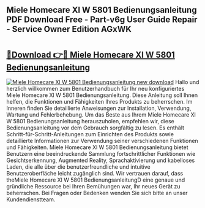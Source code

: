 ## Miele Homecare Xl W 5801 Bedienungsanleitung PDF Download Free - Part-v6g User Guide Repair - Service Owner Edition AGxWK

# <h2><a href="http://df44gyp.blite.top/?on=Miele+Homecare+Xl+W+5801+Bedienungsanleitung">🔗Download 👉🔴 Miele Homecare Xl W 5801 Bedienungsanleitung</a></h2>

[![Miele Homecare Xl W 5801 Bedienungsanleitung new download](https://i.imgur.com/lujVjoI.png)](http://df44gyp.blite.top/?on=Miele+Homecare+Xl+W+5801+Bedienungsanleitung)
Hallo und herzlich willkommen zum Benutzerhandbuch für Ihr neu konfiguriertes Miele Homecare Xl W 5801 Bedienungsanleitung. Diese Anleitung soll Ihnen helfen, die Funktionen und Fähigkeiten Ihres Produkts zu beherrschen. Im Inneren finden Sie detaillierte Anweisungen zur Installation, Verwendung, Wartung und Fehlerbehebung. Um das Beste aus Ihrem Miele Homecare Xl W 5801 Bedienungsanleitung herauszuholen, empfehlen wir, diese Bedienungsanleitung vor dem Gebrauch sorgfältig zu lesen. Es enthält Schritt-für-Schritt-Anleitungen zum Einrichten des Produkts sowie detaillierte Informationen zur Verwendung seiner verschiedenen Funktionen und Fähigkeiten. Miele Homecare Xl W 5801 Bedienungsanleitung bietet Benutzern eine beeindruckende Sammlung fortschrittlicher Funktionen wie Gesichtserkennung, Augmented Reality, Sprachaktivierung und kabelloses Laden, die alle über die benutzerfreundliche und intuitive Benutzeroberfläche leicht zugänglich sind. Wir vertrauen darauf, dass theMiele Homecare Xl W 5801 BedienungsanleitungD eine genaue und gründliche Ressource bei Ihren Bemühungen war, Ihr neues Gerät zu beherrschen. Bei Fragen oder Bedenken wenden Sie sich bitte an unser Kundendienstteam.
